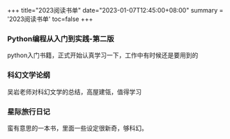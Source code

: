 +++
title="2023阅读书单"
date="2023-01-07T12:45:00+08:00"
summary = '2023阅读书单'
toc=false
+++

### **Python编程从入门到实践-第二版**

python入门书籍，正式开始认真学习一下，工作中有时候还是要用到的

### **科幻文学论纲**

吴岩老师对科幻文学的总结，高屋建瓴，值得学习

### **星际旅行日记**

蛮有意思的一本书，里面一些设定很新奇，够科幻。
